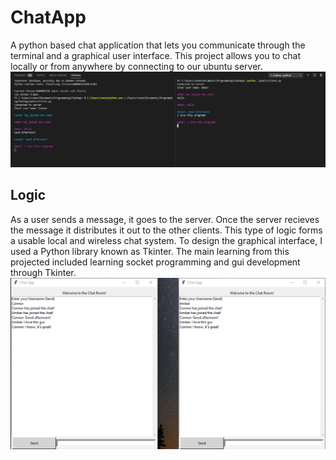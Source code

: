 # ChatApp
A python based chat application that lets you communicate through the terminal and a graphical user interface. This project allows you to chat locally or from anywhere by connecting to our ubuntu server. ![ChatApp Terminal](ChatAppTerminal.png)

## Logic
As a user sends a message, it goes to the server. Once the server recieves the message it distributes it out to the other clients. This type of logic forms a usable local and wireless chat system. To design the graphical interface, I used a Python library known as Tkinter. The main learning from this projected included learning socket programming and gui development through Tkinter.
![ChatApp GUI](ChatAppGUI.png)
